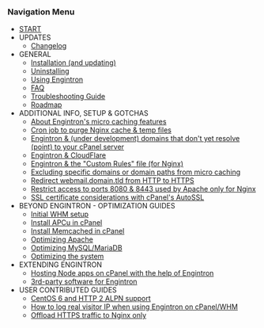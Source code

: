 ### Navigation Menu

* [START](pages/index)
* UPDATES
    * [Changelog](pages/Changelog)
* GENERAL
    * [Installation (and updating)](pages/install)
    * [Uninstalling](pages/remove)
    * [Using Engintron](pages/using-engintron)
    * [FAQ](pages/faq)
    * [Troubleshooting Guide](pages/troubleshooting)
    * [Roadmap](pages/roadmap)
* ADDITIONAL INFO, SETUP & GOTCHAS
    * [About Engintron's micro caching features](pages/About-Engintrons-micro-caching-features)
    * [Cron job to purge Nginx cache & temp files](pages/Cron-job-to-purge-Nginx-cache-&-temp-files)
    * [Engintron & (under development) domains that don't yet resolve (point) to your cPanel server](pages/Engintron-and-under-development-domains-that-dont-yet-resolve-point-to-your-cPanel-server)
    * [Engintron & CloudFlare](pages/Engintron-&-CloudFlare)
    * [Engintron & the "Custom Rules" file (for Nginx)](pages/Engintron-&-the-%22Custom-Rules%22-file-(for-Nginx))
    * [Excluding specific domains or domain paths from micro caching](pages/Excluding-specific-domains-or-domain-paths-from-micro-caching)
    * [Redirect webmail.domain.tld from HTTP to HTTPS](pages/Redirect-webmail.domain.tld-from-HTTP-to-HTTPS)
    * [Restrict access to ports 8080 & 8443 used by Apache only for Nginx](pages/Restrict-access-to-ports-8080-&-8443-used-by-Apache-only-for-Nginx)
    * [SSL certificate considerations with cPanel's AutoSSL](pages/SSL-certificate-considerations-with-cPanels-AutoSSL)
* BEYOND ENGINTRON - OPTIMIZATION GUIDES
    * [Initial WHM setup](pages/optimization-guide-initial-whm-setup)
    * [Install APCu in cPanel](pages/optimization-guide-install-apcu)
    * [Install Memcached in cPanel](pages/optimization-guide-install-memcached)
    * [Optimizing Apache](pages/optimization-guide-apache)
    * [Optimizing MySQL/MariaDB](pages/optimization-guide-database)
    * [Optimizing the system](pages/optimization-guide-os)
* EXTENDING ENGINTRON
    * [Hosting Node apps on cPanel with the help of Engintron](pages/hosting-node-apps-on-cpanel)
    * [3rd-party software for Engintron](pages/third-party-software-for-engintron)
* USER CONTRIBUTED GUIDES
    * [CentOS 6 and HTTP 2 ALPN support](pages/user_guide_centos6_http2_alpn)
    * [How to log real visitor IP when using Engintron on cPanel/WHM](pages/user_guide_log_real_visitor_ips)
    * [Offload HTTPS traffic to Nginx only](pages/user_guide_offload_https_nginx_only)
